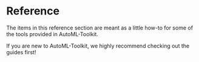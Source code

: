 # Reference
The items in this reference section are meant as a little
how-to for some of the tools provided in AutoML-Toolkit.

If you are new to AutoML-Toolkit, we highly recommend
checking out the guides first!
